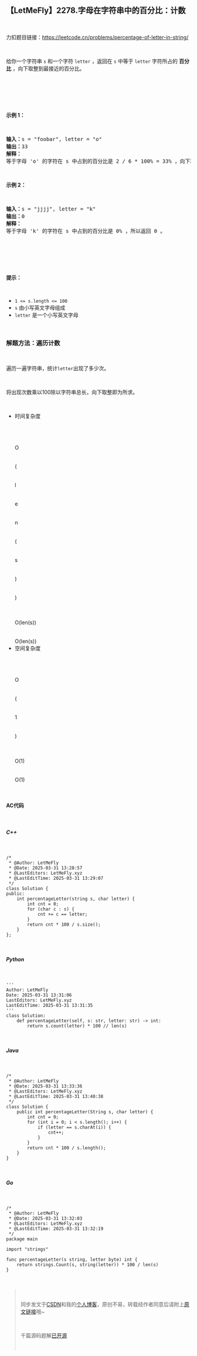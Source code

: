 <h2><a id="LetMeFly2278_1"></a>【LetMeFly】2278.字母在字符串中的百分比：计数</h2> <br><p>力扣题目链接：<a href="https://leetcode.cn/problems/percentage-of-letter-in-string/" rel="nofollow">https://leetcode.cn/problems/percentage-of-letter-in-string/</a></p> <br><p>给你一个字符串 <code>s</code> 和一个字符 <code>letter</code> ，返回在 <code>s</code> 中等于 <code>letter</code> 字符所占的 <strong>百分比</strong> ，向下取整到最接近的百分比。</p> <br><p> </p> <br><p><strong>示例 1：</strong></p> <br><pre><strong>输入：</strong>s = "foobar", letter = "o"<br><strong>输出：</strong>33<br><strong>解释：</strong><br>等于字母 'o' 的字符在 s 中占到的百分比是 2 / 6 * 100% = 33% ，向下取整，所以返回 33 。<br></pre> <br><p><strong>示例 2：</strong></p> <br><pre><strong>输入：</strong>s = "jjjj", letter = "k"<br><strong>输出：</strong>0<br><strong>解释：</strong><br>等于字母 'k' 的字符在 s 中占到的百分比是 0% ，所以返回 0 。</pre> <br><p> </p> <br><p><strong>提示：</strong></p> <br><ul><li><code>1 <= s.length <= 100</code></li><li><code>s</code> 由小写英文字母组成</li><li><code>letter</code> 是一个小写英文字母</li></ul> <br><h3><a id="_38"></a>解题方法：遍历计数</h3> <br><p>遍历一遍字符串，统计<code>letter</code>出现了多少次。</p> <br><p>将出现次数乘以100除以字符串总长，向下取整即为所求。</p> <br><ul><li>时间复杂度<span class="katex--inline"><span class="katex"><span class="katex-mathml"> <br>      <br>       <br>        <br>        <br>          O <br>         <br>        <br>          ( <br>         <br>        <br>          l <br>         <br>        <br>          e <br>         <br>        <br>          n <br>         <br>        <br>          ( <br>         <br>        <br>          s <br>         <br>        <br>          ) <br>         <br>        <br>          ) <br>         <br>        <br>       <br>         O(len(s)) <br>        <br>       <br>     </span><span class="katex-html"><span class="base"><span class="strut" style="height: 1em; vertical-align: -0.25em;"></span><span class="mord mathnormal" style="margin-right: 0.0278em;">O</span><span class="mopen">(</span><span class="mord mathnormal" style="margin-right: 0.0197em;">l</span><span class="mord mathnormal">e</span><span class="mord mathnormal">n</span><span class="mopen">(</span><span class="mord mathnormal">s</span><span class="mclose">))</span></span></span></span></span></li><li>空间复杂度<span class="katex--inline"><span class="katex"><span class="katex-mathml"> <br>      <br>       <br>        <br>        <br>          O <br>         <br>        <br>          ( <br>         <br>        <br>          1 <br>         <br>        <br>          ) <br>         <br>        <br>       <br>         O(1) <br>        <br>       <br>     </span><span class="katex-html"><span class="base"><span class="strut" style="height: 1em; vertical-align: -0.25em;"></span><span class="mord mathnormal" style="margin-right: 0.0278em;">O</span><span class="mopen">(</span><span class="mord">1</span><span class="mclose">)</span></span></span></span></span></li></ul> <br><h4><a id="AC_47"></a>AC代码</h4> <br><h5><a id="C_49"></a>C++</h5> <br><pre><code class="prism language-cpp"><span class="token comment">/*<br> * @Author: LetMeFly<br> * @Date: 2025-03-31 13:28:57<br> * @LastEditors: LetMeFly.xyz<br> * @LastEditTime: 2025-03-31 13:29:07<br> */</span><br><span class="token keyword">class</span> <span class="token class-name">Solution</span> <span class="token punctuation">{<!-- --></span><br><span class="token keyword">public</span><span class="token operator">:</span><br>    <span class="token keyword">int</span> <span class="token function">percentageLetter</span><span class="token punctuation">(</span>string s<span class="token punctuation">,</span> <span class="token keyword">char</span> letter<span class="token punctuation">)</span> <span class="token punctuation">{<!-- --></span><br>        <span class="token keyword">int</span> cnt <span class="token operator">=</span> <span class="token number">0</span><span class="token punctuation">;</span><br>        <span class="token keyword">for</span> <span class="token punctuation">(</span><span class="token keyword">char</span> c <span class="token operator">:</span> s<span class="token punctuation">)</span> <span class="token punctuation">{<!-- --></span><br>            cnt <span class="token operator">+=</span> c <span class="token operator">==</span> letter<span class="token punctuation">;</span><br>        <span class="token punctuation">}</span><br>        <span class="token keyword">return</span> cnt <span class="token operator">*</span> <span class="token number">100</span> <span class="token operator">/</span> s<span class="token punctuation">.</span><span class="token function">size</span><span class="token punctuation">(</span><span class="token punctuation">)</span><span class="token punctuation">;</span><br>    <span class="token punctuation">}</span><br><span class="token punctuation">}</span><span class="token punctuation">;</span><br></code></pre> <br><h5><a id="Python_70"></a>Python</h5> <br><pre><code class="prism language-python"><span class="token triple-quoted-string string">'''<br>Author: LetMeFly<br>Date: 2025-03-31 13:31:06<br>LastEditors: LetMeFly.xyz<br>LastEditTime: 2025-03-31 13:31:35<br>'''</span><br><span class="token keyword">class</span> <span class="token class-name">Solution</span><span class="token punctuation">:</span><br>    <span class="token keyword">def</span> <span class="token function">percentageLetter</span><span class="token punctuation">(</span>self<span class="token punctuation">,</span> s<span class="token punctuation">:</span> <span class="token builtin">str</span><span class="token punctuation">,</span> letter<span class="token punctuation">:</span> <span class="token builtin">str</span><span class="token punctuation">)</span> <span class="token operator">-</span><span class="token operator">></span> <span class="token builtin">int</span><span class="token punctuation">:</span><br>        <span class="token keyword">return</span> s<span class="token punctuation">.</span>count<span class="token punctuation">(</span>letter<span class="token punctuation">)</span> <span class="token operator">*</span> <span class="token number">100</span> <span class="token operator">//</span> <span class="token builtin">len</span><span class="token punctuation">(</span>s<span class="token punctuation">)</span><br></code></pre> <br><h5><a id="Java_84"></a>Java</h5> <br><pre><code class="prism language-java"><span class="token comment">/*<br> * @Author: LetMeFly<br> * @Date: 2025-03-31 13:33:36<br> * @LastEditors: LetMeFly.xyz<br> * @LastEditTime: 2025-03-31 13:40:38<br> */</span><br><span class="token keyword">class</span> <span class="token class-name">Solution</span> <span class="token punctuation">{<!-- --></span><br>    <span class="token keyword">public</span> <span class="token keyword">int</span> <span class="token function">percentageLetter</span><span class="token punctuation">(</span><span class="token class-name">String</span> s<span class="token punctuation">,</span> <span class="token keyword">char</span> letter<span class="token punctuation">)</span> <span class="token punctuation">{<!-- --></span><br>        <span class="token keyword">int</span> cnt <span class="token operator">=</span> <span class="token number">0</span><span class="token punctuation">;</span><br>        <span class="token keyword">for</span> <span class="token punctuation">(</span><span class="token keyword">int</span> i <span class="token operator">=</span> <span class="token number">0</span><span class="token punctuation">;</span> i <span class="token operator"><</span> s<span class="token punctuation">.</span><span class="token function">length</span><span class="token punctuation">(</span><span class="token punctuation">)</span><span class="token punctuation">;</span> i<span class="token operator">++</span><span class="token punctuation">)</span> <span class="token punctuation">{<!-- --></span><br>            <span class="token keyword">if</span> <span class="token punctuation">(</span>letter <span class="token operator">==</span> s<span class="token punctuation">.</span><span class="token function">charAt</span><span class="token punctuation">(</span>i<span class="token punctuation">)</span><span class="token punctuation">)</span> <span class="token punctuation">{<!-- --></span><br>                cnt<span class="token operator">++</span><span class="token punctuation">;</span><br>            <span class="token punctuation">}</span><br>        <span class="token punctuation">}</span><br>        <span class="token keyword">return</span> cnt <span class="token operator">*</span> <span class="token number">100</span> <span class="token operator">/</span> s<span class="token punctuation">.</span><span class="token function">length</span><span class="token punctuation">(</span><span class="token punctuation">)</span><span class="token punctuation">;</span><br>    <span class="token punctuation">}</span><br><span class="token punctuation">}</span><br></code></pre> <br><h5><a id="Go_106"></a>Go</h5> <br><pre><code class="prism language-go"><span class="token comment">/*<br> * @Author: LetMeFly<br> * @Date: 2025-03-31 13:32:03<br> * @LastEditors: LetMeFly.xyz<br> * @LastEditTime: 2025-03-31 13:32:19<br> */</span><br><span class="token keyword">package</span> main<br><br><span class="token keyword">import</span> <span class="token string">"strings"</span><br><br><span class="token keyword">func</span> <span class="token function">percentageLetter</span><span class="token punctuation">(</span>s <span class="token builtin">string</span><span class="token punctuation">,</span> letter <span class="token builtin">byte</span><span class="token punctuation">)</span> <span class="token builtin">int</span> <span class="token punctuation">{<!-- --></span><br>    <span class="token keyword">return</span> strings<span class="token punctuation">.</span><span class="token function">Count</span><span class="token punctuation">(</span>s<span class="token punctuation">,</span> <span class="token function">string</span><span class="token punctuation">(</span>letter<span class="token punctuation">)</span><span class="token punctuation">)</span> <span class="token operator">*</span> <span class="token number">100</span> <span class="token operator">/</span> <span class="token function">len</span><span class="token punctuation">(</span>s<span class="token punctuation">)</span><br><span class="token punctuation">}</span><br></code></pre> <br><blockquote> <br> <p>同步发文于<a href="https://letmefly.blog.csdn.net/article/details/146821680" rel="nofollow">CSDN</a>和我的<a href="https://blog.letmefly.xyz/" rel="nofollow">个人博客</a>，原创不易，转载经作者同意后请附上<a href="https://blog.letmefly.xyz/2025/03/31/LeetCode%202278.%E5%AD%97%E6%AF%8D%E5%9C%A8%E5%AD%97%E7%AC%A6%E4%B8%B2%E4%B8%AD%E7%9A%84%E7%99%BE%E5%88%86%E6%AF%94/" rel="nofollow">原文链接</a>哦~</p> <br> <p>千篇源码题解<a href="https://github.com/LetMeFly666/LeetCode">已开源</a></p> <br></blockquote>
